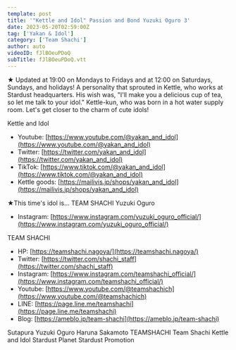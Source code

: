 ```yaml
---
template: post
title: '"Kettle and Idol" Passion and Bond Yuzuki Oguro 3'
date: 2023-05-20T02:59:00Z
tag: ['Yakan & Idol']
category: ['Team Shachi']
author: auto 
videoID: fJlBOeuPDoQ
subTitle: fJlBOeuPDoQ.vtt
---
```

★ Updated at 19:00 on Mondays to Fridays and at 12:00 on Saturdays, Sundays, and holidays! A personality that sprouted in Kettle, who works at Stardust headquarters. His wish was, "I'll make you a delicious cup of tea, so let me talk to your idol." Kettle-kun, who was born in a hot water supply room. Let's get closer to the charm of cute idols! 

Kettle and Idol

- Youtube: [https://www.youtube.com/@yakan_and_idol](https://www.youtube.com/@yakan_and_idol)
- Twitter: [https://twitter.com/yakan_and_idol](https://twitter.com/yakan_and_idol)
- TikTok: [https://www.tiktok.com/@yakan_and_idol](https://www.tiktok.com/@yakan_and_idol)
- Kettle goods: [https://mailivis.jp/shops/yakan_and_idol](https://mailivis.jp/shops/yakan_and_idol)


★This time's idol is... TEAM SHACHI Yuzuki Oguro

- Instagram: [https://www.instagram.com/yuzuki_oguro_official/](https://www.instagram.com/yuzuki_oguro_official/)

TEAM SHACHI

- HP: [https://teamshachi.nagoya/](https://teamshachi.nagoya/)
- Twitter: [https://twitter.com/shachi_staff](https://twitter.com/shachi_staff)
- Instagram: [https://www.instagram.com/teamshachi_official/](https://www.instagram.com/teamshachi_official/)
- Youtube: [https://www.youtube.com/@teamshachich](https://www.youtube.com/@teamshachich)
- LINE: [https://page.line.me/teamshachi](https://page.line.me/teamshachi)
- Blog: [https://ameblo.jp/team-shachi](https://ameblo.jp/team-shachi)

Sutapura Yuzuki Oguro Haruna Sakamoto TEAMSHACHI Team Shachi Kettle and Idol Stardust Planet Stardust Promotion